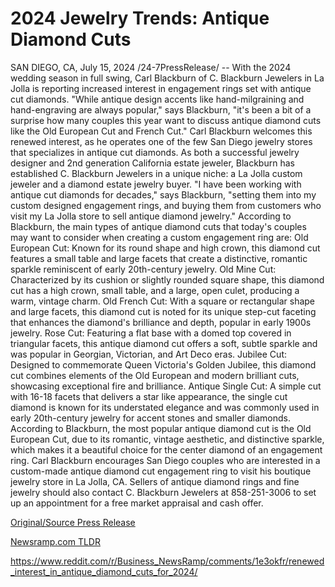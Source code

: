 # 2024 Jewelry Trends: Antique Diamond Cuts

SAN DIEGO, CA, July 15, 2024 /24-7PressRelease/ -- With the 2024 wedding season in full swing, Carl Blackburn of C. Blackburn Jewelers in La Jolla is reporting increased interest in engagement rings set with antique cut diamonds.   "While antique design accents like hand-milgraining and hand-engraving are always popular," says Blackburn, "it's been a bit of a surprise how many couples this year want to discuss antique diamond cuts like the Old European Cut and French Cut."  Carl Blackburn welcomes this renewed interest, as he operates one of the few San Diego jewelry stores that specializes in antique cut diamonds. As both a successful jewelry designer and 2nd generation California estate jeweler, Blackburn has established C. Blackburn Jewelers in a unique niche: a La Jolla custom jeweler and a diamond estate jewelry buyer.  "I have been working with antique cut diamonds for decades," says Blackburn, "setting them into my custom designed engagement rings, and buying them from customers who visit my La Jolla store to sell antique diamond jewelry."  According to Blackburn, the main types of antique diamond cuts that today's couples may want to consider when creating a custom engagement ring are:  Old European Cut: Known for its round shape and high crown, this diamond cut features a small table and large facets that create a distinctive, romantic sparkle reminiscent of early 20th-century jewelry.  Old Mine Cut: Characterized by its cushion or slightly rounded square shape, this diamond cut has a high crown, small table, and a large, open culet, producing a warm, vintage charm.  Old French Cut: With a square or rectangular shape and large facets, this diamond cut is noted for its unique step-cut faceting that enhances the diamond's brilliance and depth, popular in early 1900s jewelry.  Rose Cut: Featuring a flat base with a domed top covered in triangular facets, this antique diamond cut offers a soft, subtle sparkle and was popular in Georgian, Victorian, and Art Deco eras.  Jubilee Cut: Designed to commemorate Queen Victoria's Golden Jubilee, this diamond cut combines elements of the Old European and modern brilliant cuts, showcasing exceptional fire and brilliance.  Antique Single Cut: A simple cut with 16-18 facets that delivers a star like appearance, the single cut diamond is known for its understated elegance and was commonly used in early 20th-century jewelry for accent stones and smaller diamonds.  According to Blackburn, the most popular antique diamond cut is the Old European Cut, due to its romantic, vintage aesthetic, and distinctive sparkle, which makes it a beautiful choice for the center diamond of an engagement ring.  Carl Blackburn encourages San Diego couples who are interested in a custom-made antique diamond cut engagement ring to visit his boutique jewelry store in La Jolla, CA. Sellers of antique diamond rings and fine jewelry should also contact C. Blackburn Jewelers at 858-251-3006 to set up an appointment for a free market appraisal and cash offer. 

[Original/Source Press Release](https://www.24-7pressrelease.com/press-release/512486/2024-jewelry-trends-antique-diamond-cuts)
                    

[Newsramp.com TLDR](None) 

https://www.reddit.com/r/Business_NewsRamp/comments/1e3okfr/renewed_interest_in_antique_diamond_cuts_for_2024/